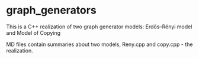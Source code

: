 # graph_generators
This is a C++ realization of two graph generator models: Erdős–Rényi model and Model of Copying

MD files contain summaries about two models, Reny.cpp and copy.cpp - the realization.
 
